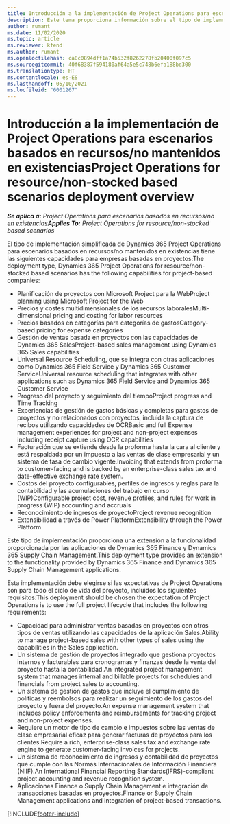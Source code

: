 ```yaml
---
title: Introducción a la implementación de Project Operations para escenarios basados en recursos/no mantenidos en existencias
description: Este tema proporciona información sobre el tipo de implementación, Project Operations para escenarios basados en recurso/no mantenidos en existencias.
author: rumant
ms.date: 11/02/2020
ms.topic: article
ms.reviewer: kfend
ms.author: rumant
ms.openlocfilehash: ca8c0894dff1a74b532f8262278fb20400f097c5
ms.sourcegitcommit: 40f68387f594180af64a5e5c748b6efa188bd300
ms.translationtype: HT
ms.contentlocale: es-ES
ms.lasthandoff: 05/10/2021
ms.locfileid: "6001267"
---
```

# <a name="project-operations-for-resourcenon-stocked-based-scenarios-deployment-overview"></a><span data-ttu-id="8daf6-103">Introducción a la implementación de Project Operations para escenarios basados en recursos/no mantenidos en existencias</span><span class="sxs-lookup"><span data-stu-id="8daf6-103">Project Operations for resource/non-stocked based scenarios deployment overview</span></span>

<span data-ttu-id="8daf6-104">_**Se aplica a:** Project Operations para escenarios basados en recursos/no en existencias_</span><span class="sxs-lookup"><span data-stu-id="8daf6-104">_**Applies To:** Project Operations for resource/non-stocked based scenarios_</span></span>

<span data-ttu-id="8daf6-105">El tipo de implementación simplificada de Dynamics 365 Project Operations para escenarios basados en recursos/no mantenidos en existencias tiene las siguientes capacidades para empresas basadas en proyectos:</span><span class="sxs-lookup"><span data-stu-id="8daf6-105">The deployment type, Dynamics 365 Project Operations for resource/non-stocked based scenarios has the following capabilities for project-based companies:</span></span>

- <span data-ttu-id="8daf6-106">Planificación de proyectos con Microsoft Project para la Web</span><span class="sxs-lookup"><span data-stu-id="8daf6-106">Project planning using Microsoft Project for the Web</span></span>
- <span data-ttu-id="8daf6-107">Precios y costes multidimensionales de los recursos laborales</span><span class="sxs-lookup"><span data-stu-id="8daf6-107">Multi-dimensional pricing and costing for labor resources</span></span>
- <span data-ttu-id="8daf6-108">Precios basados en categorías para categorías de gastos</span><span class="sxs-lookup"><span data-stu-id="8daf6-108">Category-based pricing for expense categories</span></span>
- <span data-ttu-id="8daf6-109">Gestión de ventas basada en proyectos con las capacidades de Dynamics 365 Sales</span><span class="sxs-lookup"><span data-stu-id="8daf6-109">Project-based sales management using Dynamics 365 Sales capabilities</span></span>
- <span data-ttu-id="8daf6-110">Universal Resource Scheduling, que se integra con otras aplicaciones como Dynamics 365 Field Service y Dynamics 365 Customer Service</span><span class="sxs-lookup"><span data-stu-id="8daf6-110">Universal resource scheduling that integrates with other applications such as Dynamics 365 Field Service and Dynamics 365 Customer Service</span></span>
- <span data-ttu-id="8daf6-111">Progreso del proyecto y seguimiento del tiempo</span><span class="sxs-lookup"><span data-stu-id="8daf6-111">Project progress and Time Tracking</span></span>
- <span data-ttu-id="8daf6-112">Experiencias de gestión de gastos básicas y completas para gastos de proyectos y no relacionados con proyectos, incluida la captura de recibos utilizando capacidades de OCR</span><span class="sxs-lookup"><span data-stu-id="8daf6-112">Basic and full Expense management experiences for project and non-project expenses including receipt capture using OCR capabilities</span></span>
- <span data-ttu-id="8daf6-113">Facturación que se extiende desde la proforma hasta la cara al cliente y está respaldada por un impuesto a las ventas de clase empresarial y un sistema de tasa de cambio vigente.</span><span class="sxs-lookup"><span data-stu-id="8daf6-113">Invoicing that extends from proforma to customer-facing and is backed by an enterprise-class sales tax and date-effective exchange rate system.</span></span>
- <span data-ttu-id="8daf6-114">Costos del proyecto configurables, perfiles de ingresos y reglas para la contabilidad y las acumulaciones del trabajo en curso (WIP)</span><span class="sxs-lookup"><span data-stu-id="8daf6-114">Configurable project cost, revenue profiles, and rules for work in progress (WIP) accounting and accruals</span></span>
- <span data-ttu-id="8daf6-115">Reconocimiento de ingresos de proyecto</span><span class="sxs-lookup"><span data-stu-id="8daf6-115">Project revenue recognition</span></span>
- <span data-ttu-id="8daf6-116">Extensibilidad a través de Power Platform</span><span class="sxs-lookup"><span data-stu-id="8daf6-116">Extensibility through the Power Platform</span></span>

<span data-ttu-id="8daf6-117">Este tipo de implementación proporciona una extensión a la funcionalidad proporcionada por las aplicaciones de Dynamics 365 Finance y Dynamics 365 Supply Chain Management.</span><span class="sxs-lookup"><span data-stu-id="8daf6-117">This deployment type provides an extension to the functionality provided by Dynamics 365 Finance and Dynamics 365 Supply Chain Management applications.</span></span>

<span data-ttu-id="8daf6-118">Esta implementación debe elegirse si las expectativas de Project Operations son para todo el ciclo de vida del proyecto, incluidos los siguientes requisitos:</span><span class="sxs-lookup"><span data-stu-id="8daf6-118">This deployment should be chosen the expectation of Project Operations is to use the full project lifecycle that includes the following requirements:</span></span>

- <span data-ttu-id="8daf6-119">Capacidad para administrar ventas basadas en proyectos con otros tipos de ventas utilizando las capacidades de la aplicación Sales.</span><span class="sxs-lookup"><span data-stu-id="8daf6-119">Ability to manage project-based sales with other types of sales using the capabilities in the Sales application.</span></span>
- <span data-ttu-id="8daf6-120">Un sistema de gestión de proyectos integrado que gestiona proyectos internos y facturables para cronogramas y finanzas desde la venta del proyecto hasta la contabilidad.</span><span class="sxs-lookup"><span data-stu-id="8daf6-120">An integrated project management system that manages internal and billable projects for schedules and financials from project sales to accounting.</span></span>
- <span data-ttu-id="8daf6-121">Un sistema de gestión de gastos que incluye el cumplimiento de políticas y reembolsos para realizar un seguimiento de los gastos del proyecto y fuera del proyecto.</span><span class="sxs-lookup"><span data-stu-id="8daf6-121">An expense management system that includes policy enforcements and reimbursements for tracking project and non-project expenses.</span></span>
- <span data-ttu-id="8daf6-122">Requiere un motor de tipo de cambio e impuestos sobre las ventas de clase empresarial eficaz para generar facturas de proyectos para los clientes.</span><span class="sxs-lookup"><span data-stu-id="8daf6-122">Require a rich, enterprise-class sales tax and exchange rate engine to generate customer-facing invoices for projects.</span></span>
- <span data-ttu-id="8daf6-123">Un sistema de reconocimiento de ingresos y contabilidad de proyectos que cumple con las Normas Internacionales de Información Financiera (NIIF).</span><span class="sxs-lookup"><span data-stu-id="8daf6-123">An International Financial Reporting Standards(IFRS)-compliant project accounting and revenue recognition system.</span></span>
- <span data-ttu-id="8daf6-124">Aplicaciones Finance o Supply Chain Management e integración de transacciones basadas en proyectos.</span><span class="sxs-lookup"><span data-stu-id="8daf6-124">Finance or Supply Chain Management applications and integration of project-based transactions.</span></span>


[!INCLUDE[footer-include](../includes/footer-banner.md)]